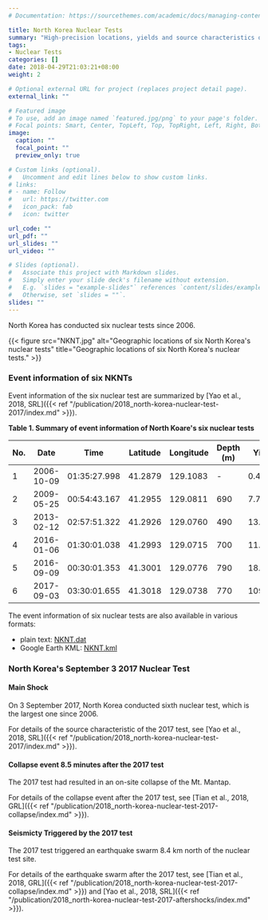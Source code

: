 ```yaml
---
# Documentation: https://sourcethemes.com/academic/docs/managing-content/

title: North Korea Nuclear Tests
summary: "High-precision locations, yields and source characteristics of North Korea's nuclear tests and associated small seismic events."
tags:
- Nuclear Tests
categories: []
date: 2018-04-29T21:03:21+08:00
weight: 2

# Optional external URL for project (replaces project detail page).
external_link: ""

# Featured image
# To use, add an image named `featured.jpg/png` to your page's folder.
# Focal points: Smart, Center, TopLeft, Top, TopRight, Left, Right, BottomLeft, Bottom, BottomRight.
image:
  caption: ""
  focal_point: ""
  preview_only: true

# Custom links (optional).
#   Uncomment and edit lines below to show custom links.
# links:
# - name: Follow
#   url: https://twitter.com
#   icon_pack: fab
#   icon: twitter

url_code: ""
url_pdf: ""
url_slides: ""
url_video: ""

# Slides (optional).
#   Associate this project with Markdown slides.
#   Simply enter your slide deck's filename without extension.
#   E.g. `slides = "example-slides"` references `content/slides/example-slides.md`.
#   Otherwise, set `slides = ""`.
slides: ""
---
```


North Korea has conducted six nuclear tests since 2006.

{{< figure src="NKNT.jpg" alt="Geographic locations of six North Korea's nuclear tests" title="Geographic locations of six North Korea's nuclear tests." >}}

### Event information of six NKNTs

Event information of the six nuclear test are summarized by
[Yao et al., 2018, SRL]({{< ref "/publication/2018_north-korea-nuclear-test-2017/index.md" >}}).

**Table 1. Summary of event information of North Koare's six nuclear tests**

No.| Date       | Time         | Latitude | Longitude | Depth (m) | Yield (kt)
---|------------|--------------|----------|-----------|-----------|-----------
1  | 2006-10-09	| 01:35:27.998 | 41.2879	| 129.1083  | -	        | 0.48
2  | 2009-05-25	| 00:54:43.167 | 41.2955	| 129.0811  | 690       | 7.7±2.0
3  | 2013-02-12	| 02:57:51.322 | 41.2926	| 129.0760  | 490       | 13.5±4.1
4  | 2016-01-06	| 01:30:01.038 | 41.2993	| 129.0715  | 700       | 11.4±4.4
5  | 2016-09-09	| 00:30:01.353 | 41.3001	| 129.0776  | 790       | 18.0±5.9
6  | 2017-09-03	| 03:30:01.655 | 41.3018	| 129.0738  | 770       | 109.4±48.6

The event information of six nuclear tests are also available in various formats:

- plain text: [NKNT.dat](NKNT.dat)
- Google Earth KML: [NKNT.kml](NKNT.kml)

### North Korea's September 3 2017 Nuclear Test

#### Main Shock

On 3 September 2017, North Korea conducted sixth nuclear test, which is the
largest one since 2006.

For details of the source characteristic of the 2017 test,
see [Yao et al., 2018, SRL]({{< ref "/publication/2018_north-korea-nuclear-test-2017/index.md" >}}).

#### Collapse event 8.5 minutes after the 2017 test

The 2017 test had resulted in an on-site collapse of the Mt. Mantap.

For details of the collapse event after the 2017 test,
see [Tian et al., 2018, GRL]({{< ref "/publication/2018_north-korea-nuclear-test-2017-collapse/index.md" >}}).

#### Seismicty Triggered by the 2017 test

The 2017 test triggered an earthquake swarm 8.4 km north of the nuclear test site.

For details of the earthquake swarm after the 2017 test,
see [Tian et al., 2018, GRL]({{< ref "/publication/2018_north-korea-nuclear-test-2017-collapse/index.md" >}})
and [Yao et al., 2018, SRL]({{< ref "/publication/2018_north-korea-nuclear-test-2017-aftershocks/index.md" >}}).
